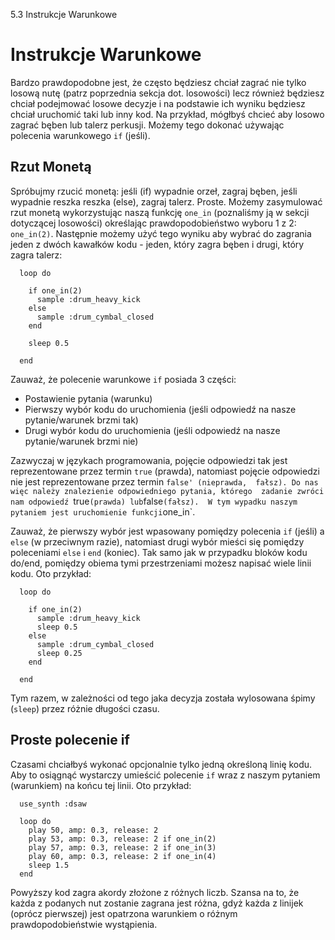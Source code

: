 5.3 Instrukcje Warunkowe

# Instrukcje Warunkowe

Bardzo prawdopodobne jest, że często będziesz chciał zagrać nie tylko 
losową nutę (patrz poprzednia sekcja dot. losowości) lecz również 
będziesz chciał podejmować losowe decyzje i na podstawie ich wyniku będziesz 
chciał uruchomić taki lub inny kod. Na przykład, mógłbyś chcieć aby 
losowo zagrać bęben lub talerz perkusji. Możemy tego dokonać używając 
polecenia warunkowego `if` (jeśli).

## Rzut Monetą

Spróbujmy rzucić monetą: jeśli (if) wypadnie orzeł, zagraj bęben, jeśli 
wypadnie reszka reszka (else), zagraj talerz. Proste. Możemy zasymulować 
rzut monetą wykorzystując naszą funkcję `one_in` (poznaliśmy ją w sekcji 
dotyczącej losowości) określając prawdopodobieństwo wyboru 1 z 2: `one_in(2)`.
Następnie możemy użyć tego wyniku aby wybrać do zagrania jeden z dwóch 
kawałków kodu - jeden, który zagra bęben i drugi, który zagra talerz: 

```
  loop do
  
    if one_in(2)
      sample :drum_heavy_kick
    else
      sample :drum_cymbal_closed
    end
    
    sleep 0.5
    
  end
```

Zauważ, że polecenie warunkowe `if` posiada 3 części: 

* Postawienie pytania (warunku)
* Pierwszy wybór kodu do uruchomienia (jeśli odpowiedź na nasze 
  pytanie/warunek brzmi tak)
* Drugi wybór kodu do uruchomienia (jeśli odpowiedź na nasze 
  pytanie/warunek brzmi nie)

Zazwyczaj w językach programowania, pojęcie odpowiedzi tak jest 
reprezentowane przez termin `true` (prawda), natomiast pojęcie 
odpowiedzi nie jest reprezentowane przez termin `false' (nieprawda, 
fałsz). Do nas więc należy znalezienie odpowiedniego pytania, którego 
zadanie zwróci nam odpowiedź `true` (prawda) lub `false` (fałsz). 
W tym wypadku naszym pytaniem jest uruchomienie funkcji `one_in`.

Zauważ, że pierwszy wybór jest wpasowany pomiędzy polecenia `if` (jeśli) 
a `else` (w przeciwnym razie), natomiast drugi wybór mieści się pomiędzy 
poleceniami `else` i `end` (koniec). Tak samo jak w przypadku bloków 
kodu do/end, pomiędzy obiema tymi przestrzeniami możesz napisać wiele 
linii kodu. Oto przykład:

```
  loop do
  
    if one_in(2)
      sample :drum_heavy_kick
      sleep 0.5
    else
      sample :drum_cymbal_closed
      sleep 0.25
    end
    
  end
```

Tym razem, w zależności od tego jaka decyzja została wylosowana 
śpimy (`sleep`) przez różnie długości czasu.


## Proste polecenie if

Czasami chciałbyś wykonać opcjonalnie tylko jedną określoną linię kodu. 
Aby to osiągnąć wystarczy umieścić polecenie `if` wraz z naszym pytaniem
(warunkiem) na końcu tej linii. Oto przykład:

```
  use_synth :dsaw
  
  loop do
    play 50, amp: 0.3, release: 2
    play 53, amp: 0.3, release: 2 if one_in(2)
    play 57, amp: 0.3, release: 2 if one_in(3)
    play 60, amp: 0.3, release: 2 if one_in(4)
    sleep 1.5
  end
```

Powyższy kod zagra akordy złożone z różnych liczb. Szansa na to, 
że każda z podanych nut zostanie zagrana jest różna, gdyż każda 
z linijek (oprócz pierwszej) jest opatrzona warunkiem o różnym 
prawdopodobieństwie wystąpienia.
